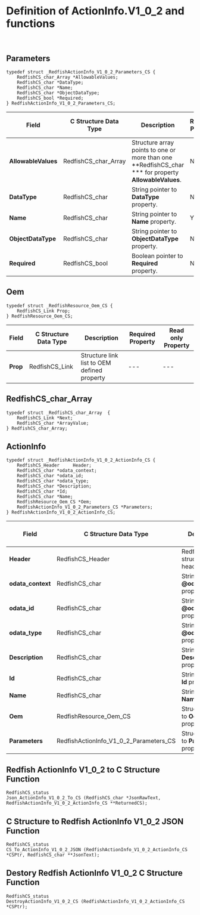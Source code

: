 # Definition of ActionInfo.V1_0_2 and functions<br><br>

## Parameters
    typedef struct _RedfishActionInfo_V1_0_2_Parameters_CS {
        RedfishCS_char_Array *AllowableValues;
        RedfishCS_char *DataType;
        RedfishCS_char *Name;
        RedfishCS_char *ObjectDataType;
        RedfishCS_bool *Required;
    } RedfishActionInfo_V1_0_2_Parameters_CS;

|Field |C Structure Data Type|Description |Required Property|Read only Property
| ---  | --- | --- | --- | ---
|**AllowableValues**|RedfishCS_char_Array| Structure array points to one or more than one **RedfishCS_char *** for property **AllowableValues**.| No| Yes
|**DataType**|RedfishCS_char| String pointer to **DataType** property.| No| Yes
|**Name**|RedfishCS_char| String pointer to **Name** property.| Yes| Yes
|**ObjectDataType**|RedfishCS_char| String pointer to **ObjectDataType** property.| No| Yes
|**Required**|RedfishCS_bool| Boolean pointer to **Required** property.| No| Yes


## Oem
    typedef struct _RedfishResource_Oem_CS {
        RedfishCS_Link Prop;
    } RedfishResource_Oem_CS;

|Field |C Structure Data Type|Description |Required Property|Read only Property
| ---  | --- | --- | --- | ---
|**Prop**|RedfishCS_Link| Structure link list to OEM defined property| ---| ---


## RedfishCS_char_Array
    typedef struct _RedfishCS_char_Array  {
        RedfishCS_Link *Next;
        RedfishCS_char *ArrayValue;
    } RedfishCS_char_Array;



## ActionInfo
    typedef struct _RedfishActionInfo_V1_0_2_ActionInfo_CS {
        RedfishCS_Header     Header;
        RedfishCS_char *odata_context;
        RedfishCS_char *odata_id;
        RedfishCS_char *odata_type;
        RedfishCS_char *Description;
        RedfishCS_char *Id;
        RedfishCS_char *Name;
        RedfishResource_Oem_CS *Oem;
        RedfishActionInfo_V1_0_2_Parameters_CS *Parameters;
    } RedfishActionInfo_V1_0_2_ActionInfo_CS;

|Field |C Structure Data Type|Description |Required Property|Read only Property
| ---  | --- | --- | --- | ---
|**Header**|RedfishCS_Header|Redfish C structure header|---|---
|**odata_context**|RedfishCS_char| String pointer to **@odata.context** property.| No| No
|**odata_id**|RedfishCS_char| String pointer to **@odata.id** property.| No| No
|**odata_type**|RedfishCS_char| String pointer to **@odata.type** property.| No| No
|**Description**|RedfishCS_char| String pointer to **Description** property.| No| Yes
|**Id**|RedfishCS_char| String pointer to **Id** property.| Yes| Yes
|**Name**|RedfishCS_char| String pointer to **Name** property.| Yes| Yes
|**Oem**|RedfishResource_Oem_CS| Structure points to **Oem** property.| No| No
|**Parameters**|RedfishActionInfo_V1_0_2_Parameters_CS| Structure points to **Parameters** property.| No| No
## Redfish ActionInfo V1_0_2 to C Structure Function
    RedfishCS_status
    Json_ActionInfo_V1_0_2_To_CS (RedfishCS_char *JsonRawText, RedfishActionInfo_V1_0_2_ActionInfo_CS **ReturnedCS);

## C Structure to Redfish ActionInfo V1_0_2 JSON Function
    RedfishCS_status
    CS_To_ActionInfo_V1_0_2_JSON (RedfishActionInfo_V1_0_2_ActionInfo_CS *CSPtr, RedfishCS_char **JsonText);

## Destory Redfish ActionInfo V1_0_2 C Structure Function
    RedfishCS_status
    DestroyActionInfo_V1_0_2_CS (RedfishActionInfo_V1_0_2_ActionInfo_CS *CSPtr);

